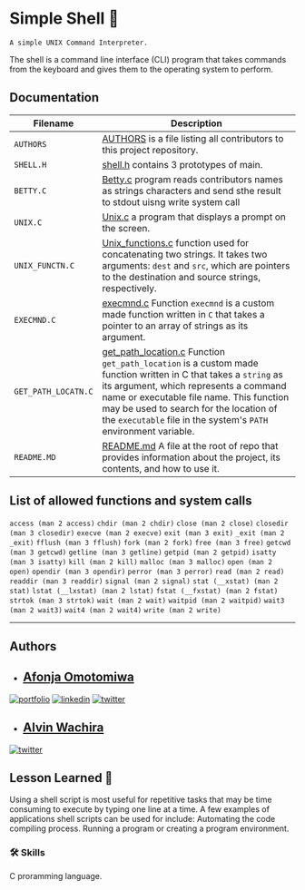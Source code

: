 # Simple Shell 🐚

`A simple UNIX Command Interpreter.`

The shell is a command line interface (CLI) program that takes commands from the keyboard and gives them to the operating system to perform.

## Documentation

| Filename              | Description                                                                                                                                                                                                                                                                                                                                      |
| --------------------- | ------------------------------------------------------------------------------------------------------------------------------------------------------------------------------------------------------------------------------------------------------------------------------------------------------------------------------------------------ |
| `AUTHORS`           | [AUTHORS](./AUTHORS) is a file listing all contributors to this project repository.                                                                                                                                                                                                                                                                 |
| `SHELL.H`           | [shell.h](./shell.h) contains 3 prototypes of main.                                                                                                                                                                                                                                                                                                 |
| `BETTY.C`           | [Betty.c](./0-betty.c) program reads contributors names as strings characters and send sthe result to stdout uisng write system call                                                                                                                                                                                                                |
| `UNIX.C`            | [Unix.c](./Unix.c) a program that displays a prompt on the screen.                                                                                                                                                                                                                                                                                  |
| `UNIX_FUNCTN.C`     | [Unix_functions.c](./Unix_functions.c) function used for concatenating two strings. It takes two arguments: `dest` and `src`, which are pointers to the destination and source strings, respectively.                                                                                                                                           |
| `EXECMND.C`         | [execmnd.c](./execmnd.c) Function `execmnd` is a custom made function written in `C` that takes a pointer to an array of strings as its argument.                                                                                                                                                                                               |
| `GET_PATH_LOCATN.C` | [get_path_location.c](./get_path_location.c) Function `get_path_location` is a custom made function written in C that takes a `string` as its argument, which represents a command name or executable file name. This function may be used to search for the location of the `executable` file in the system's `PATH` environment variable. |
| `README.MD`         | [README.md](./README.md) A file at the root of repo that provides information about the project, its contents, and how to use it.                                                                                                                                                                                                                   |

## List of allowed functions and system calls

`access (man 2 access)`  `chdir (man 2 chdir)`  `close (man 2 close)`  `closedir (man 3 closedir)`  `execve (man 2 execve)`
`exit (man 3 exit)`  `_exit (man 2 _exit)`  `fflush (man 3 fflush)`  `fork (man 2 fork)`  `free (man 3 free)`
`getcwd (man 3 getcwd)`  `getline (man 3 getline)`  `getpid (man 2 getpid)`  `isatty (man 3 isatty)`  `kill (man 2 kill)`
`malloc (man 3 malloc)`  `open (man 2 open)`  `opendir (man 3 opendir)`  `perror (man 3 perror)`  `read (man 2 read)`
`readdir (man 3 readdir)`  `signal (man 2 signal)`  `stat (__xstat) (man 2 stat)`  `lstat (__lxstat) (man 2 lstat)`
`fstat (__fxstat) (man 2 fstat)`  `strtok (man 3 strtok)`  `wait (man 2 wait)`  `waitpid (man 2 waitpid)`  `wait3 (man 2 wait3)`
`wait4 (man 2 wait4)`  `write (man 2 write)`

---

## Authors

- ## [Afonja Omotomiwa](https://github.com/omotomiwa26)

[![portfolio](https://img.shields.io/badge/my_portfolio-000?style=for-the-badge&logo=ko-fi&logoColor=white)](https://github.com/omotomiwa26/simple_shell)
[![linkedin](https://img.shields.io/badge/linkedin-0A66C2?style=for-the-badge&logo=linkedin&logoColor=white)](https://www.linkedin.com/mwlite/in/afonja-omotomiwa-6b80b61b2/)
[![twitter](https://img.shields.io/badge/twitter-1DA1F2?style=for-the-badge&logo=twitter&logoColor=white)](https://mobile.twitter.com/i_am_omotomiwa/)


- ## [Alvin Wachira](https://github.com/spaceadh)

[![twitter](https://img.shields.io/badge/twitter-1DA1F2?style=for-the-badge&logo=twitter&logoColor=white)](https://mobile.twitter.com/AlvinWachira_KE)

## Lesson Learned 📃

Using a shell script is most useful for repetitive tasks that may be time consuming to execute by typing one line at a time. A few examples of applications shell scripts can be used for include: Automating the code compiling process. Running a program or creating a program environment.

### 🛠 Skills

C proramming language.
